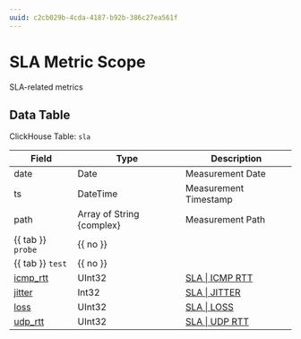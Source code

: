 ```yaml
---
uuid: c2cb029b-4cda-4187-b92b-386c27ea561f
---
```

# SLA Metric Scope

SLA-related metrics

## Data Table

ClickHouse Table: `sla`

Field | Type | Description
--- | --- | ---
date | Date | Measurement Date
ts | DateTime | Measurement Timestamp
path | Array of String {complex} | Measurement Path
{{ tab }} `probe` | {{ no }} | 
{{ tab }} `test` | {{ no }} | 
[icmp_rtt](../types/sla/icmp-rtt.md) | UInt32 | [SLA \| ICMP RTT](../types/sla/icmp-rtt.md)
[jitter](../types/sla/jitter.md) | Int32 | [SLA \| JITTER](../types/sla/jitter.md)
[loss](../types/sla/loss.md) | UInt32 | [SLA \| LOSS](../types/sla/loss.md)
[udp_rtt](../types/sla/udp-rtt.md) | UInt32 | [SLA \| UDP RTT](../types/sla/udp-rtt.md)
